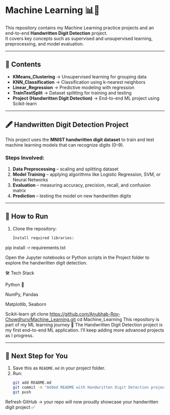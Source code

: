 # Machine Learning 📊🤖

This repository contains my Machine Learning practice projects and an end-to-end **Handwritten Digit Detection** project.  
It covers key concepts such as supervised and unsupervised learning, preprocessing, and model evaluation.

---

## 📂 Contents
- **KMeans_Clustering** → Unsupervised learning for grouping data
- **KNN_Classification** → Classification using k-nearest neighbors
- **Linear_Regression** → Predictive modeling with regression
- **TrainTestSplit** → Dataset splitting for training and testing
- **Project (Handwritten Digit Detection)** → End-to-end ML project using Scikit-learn

---

## 🖋️ Handwritten Digit Detection Project
This project uses the **MNIST handwritten digit dataset** to train and test machine learning models that can recognize digits (0–9).  

### Steps Involved:
1. **Data Preprocessing** – scaling and splitting dataset  
2. **Model Training** – applying algorithms like Logistic Regression, SVM, or Neural Networks  
3. **Evaluation** – measuring accuracy, precision, recall, and confusion matrix  
4. **Prediction** – testing the model on new handwritten digits  

---

## 🚀 How to Run
1. Clone the repository:
   ```bash
   Install required libraries:

pip install -r requirements.txt


Open the Jupyter notebooks or Python scripts in the Project folder to explore the handwritten digit detection.

🛠️ Tech Stack

Python 🐍

NumPy, Pandas

Matplotlib, Seaborn

Scikit-learn
   git clone https://github.com/Anubhab-Roy-Chowdhury/Machine_Learning.git
   cd Machine_Learning
   This repository is part of my ML learning journey 🚀
The Handwritten Digit Detection project is my first end-to-end ML application.
I’ll keep adding more advanced projects as I progress.


---

## 🔹 Next Step for You
1. Save this as `README.md` in your project folder.  
2. Run:
   ```bash
   git add README.md
   git commit -m "Added README with Handwritten Digit Detection project details"
   git push


Refresh GitHub → your repo will now proudly showcase your handwritten digit project ✅
